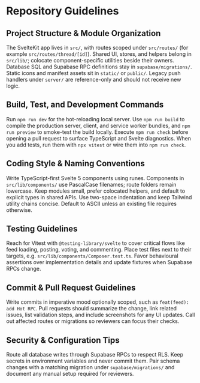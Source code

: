 # Repository Guidelines

## Project Structure & Module Organization
The SvelteKit app lives in `src/`, with routes scoped under `src/routes/` (for example `src/routes/thread/[id]`). Shared UI, stores, and helpers belong in `src/lib/`; colocate component-specific utilities beside their owners. Database SQL and Supabase RPC definitions stay in `supabase/migrations/`. Static icons and manifest assets sit in `static/` or `public/`. Legacy push handlers under `server/` are reference-only and should not receive new logic.

## Build, Test, and Development Commands
Run `npm run dev` for the hot-reloading local server. Use `npm run build` to compile the production server, client, and service worker bundles, and `npm run preview` to smoke-test the build locally. Execute `npm run check` before opening a pull request to surface TypeScript and Svelte diagnostics. When you add tests, run them with `npx vitest` or wire them into `npm run check`.

## Coding Style & Naming Conventions
Write TypeScript-first Svelte 5 components using runes. Components in `src/lib/components/` use PascalCase filenames; route folders remain lowercase. Keep modules small, prefer colocated helpers, and default to explicit types in shared APIs. Use two-space indentation and keep Tailwind utility chains concise. Default to ASCII unless an existing file requires otherwise.

## Testing Guidelines
Reach for Vitest with `@testing-library/svelte` to cover critical flows like feed loading, posting, voting, and commenting. Place test files next to their targets, e.g. `src/lib/components/Composer.test.ts`. Favor behavioural assertions over implementation details and update fixtures when Supabase RPCs change.

## Commit & Pull Request Guidelines
Write commits in imperative mood optionally scoped, such as `feat(feed): add Hot RPC`. Pull requests should summarize the change, link related issues, list validation steps, and include screenshots for any UI updates. Call out affected routes or migrations so reviewers can focus their checks.

## Security & Configuration Tips
Route all database writes through Supabase RPCs to respect RLS. Keep secrets in environment variables and never commit them. Pair schema changes with a matching migration under `supabase/migrations/` and document any manual setup required for reviewers.
